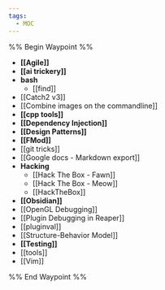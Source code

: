 ```yaml
---
tags:
  - MOC
---
```


%% Begin Waypoint %%
- **[[Agile]]**
- **[[ai trickery]]**
- **bash**
	- [[find]]
- [[Catch2 v3]]
- [[Combine images on the commandline]]
- **[[cpp tools]]**
- **[[Dependency Injection]]**
- **[[Design Patterns]]**
- **[[FMod]]**
- [[git tricks]]
- [[Google docs - Markdown export]]
- **Hacking**
	- [[Hack The Box - Fawn]]
	- [[Hack The Box - Meow]]
	- [[HackTheBox]]
- **[[Obsidian]]**
- [[OpenGL Debugging]]
- [[Plugin Debugging in Reaper]]
- [[pluginval]]
- [[Structure-Behavior Model]]
- **[[Testing]]**
- [[tools]]
- [[Vim]]

%% End Waypoint %%
